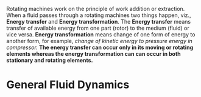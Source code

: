 Rotating machines work on the principle of work addition or extraction. When a fluid passes through a rotating machines two things happen, viz., **Energy transfer** and **Energy transformation**. The **Energy transfer** means transfer of available energy from one part (rotor) to the medium (fluid) or vice versa.  **Energy transformation** means change of one form of energy to another form, for example, *change of kinetic energy to pressure energy in compressor.* **The energy transfer can occur only in its moving or rotating elements whereas the energy transformation can can occur in both stationary and rotating elements.**
# General Fluid Dynamics 
